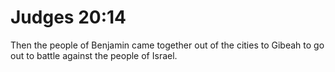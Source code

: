 # Judges 20:14

Then the people of Benjamin came together out of the cities to Gibeah to go out to battle against the people of Israel.
